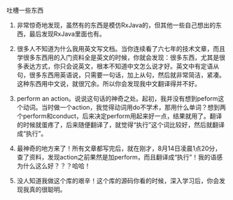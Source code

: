 吐槽一些东西

1. 非常惊奇地发现，虽然有的东西是模仿RxJava的，但其他一些自己想出的东西，最后发现RxJava里面也有。

2. 很多人不知道为什么我用英文写文档。当你连续看了六七年的技术文章，而且学很多东西用的入门资料全是英文的时候，你就会发现：很多东西，尤其是很多表达方式，你只会说英文，根本不知道中文怎么说才好。英文中有定语从句，很多东西用英语说，只需要一句话，加上从句，然后就非常简洁，紧凑。这种东西用中文说，就很冗余。所以你会发现我中文翻译得并不好。

3. perform an action。说说这句话的神奇之处。起初，我并没有想到peform这个动词。当时做一个action，我觉得动词用do不学术，那用什么单词？想到两个perform和conduct，后来决定perform用起来好一点，结果就用了。翻译的时候就蛋疼了，后来随便翻译了，就觉得“执行”这个词比较好，然后就翻译成“执行”。

4. 最神奇的地方来了！所有文章都写完后，就在刚才，8月14日凌晨1点20分，查了资料，发现action之前果然是加perform，而且翻译成“执行”！我的语感为什么这么好？？？哈哈！

5. 没人知道我做这个库的艰辛！这个库的源码你看的时候，深入学习后，你会发现我真的很聪明。
